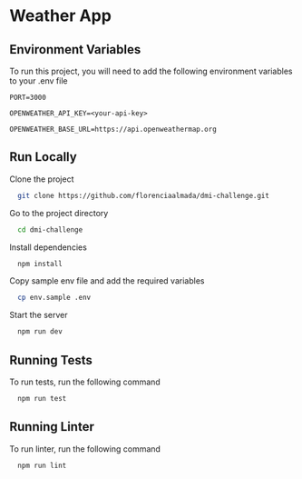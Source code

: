 
# Weather App




## Environment Variables

To run this project, you will need to add the following environment variables to your .env file

`PORT=3000`

`OPENWEATHER_API_KEY=<your-api-key>`

`OPENWEATHER_BASE_URL=https://api.openweathermap.org`


## Run Locally

Clone the project

```bash
  git clone https://github.com/florenciaalmada/dmi-challenge.git
```

Go to the project directory

```bash
  cd dmi-challenge
```

Install dependencies

```bash
  npm install
```

Copy sample env file and add the required variables

```bash
  cp env.sample .env
```

Start the server

```bash
  npm run dev
```


## Running Tests

To run tests, run the following command

```bash
  npm run test
```


## Running Linter 

To run linter, run the following command

```bash
  npm run lint
```

